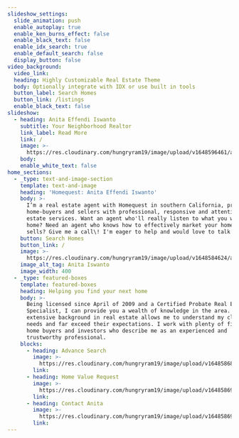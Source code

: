 ```yaml
---
slideshow_settings:
  slide_animation: push
  enable_autoplay: true
  enable_ken_burns_effect: false
  enable_black_text: false
  enable_idx_search: true
  enable_default_search: false
  display_button: false
video_background:
  video_link:
  heading: Highly Customizable Real Estate Theme
  body: Optionally integrate with IDX or use built in tools
  button_label: Search Homes
  button_link: /listings
  enable_black_text: false
slideshow:
  - heading: Anita Effendi Iswanto
    subtitle: Your Neighborhood Realtor
    link_label: Read More
    link: /
    image: >-
      https://res.cloudinary.com/hungryram19/image/upload/v1648596461/anita-iswanto/dark-kitchen-2.jpg
    body:
    enable_white_text: false
home_sections:
  - _type: text-and-image-section
    template: text-and-image
    heading: 'Homequest: Anita Effendi Iswanto'
    body: >-
      I’m a real estate agent with Homequest in southern California, providing
      home-buyers and sellers with professional, responsive and attentive real
      estate services. Want an agent who'll really listen to what you want in a
      home? Need an agent who knows how to effectively market your home so it
      sells? Give me a call\! I'm eager to help and would love to talk to you.
    button: Search Homes
    button_link: /
    image: >-
      https://res.cloudinary.com/hungryram19/image/upload/v1648584624/anita-iswanto/anita.jpg
    image_alt_tag: Anita Iswanto
    image_width: 400
  - _type: featured-boxes
    template: featured-boxes
    heading: Helping you find your next home
    body: >-
      Being licensed since April of 2009 and a Certified Probate Real Estate
      Specialist, I can provide you a wealth of knowledge in the area. My
      extensive background in real estate allows me to understand my clients’
      needs and far exceed their expectations. I work with plenty of first time
      home buyers and investors who describe me as an experienced and
      trustworthy professional.
    blocks:
      - heading: Advance Search
        image: >-
          https://res.cloudinary.com/hungryram19/image/upload/v1648586881/anita-iswanto/shutterstock_1247862721.jpg
        link:
      - heading: Home Value Request
        image: >-
          https://res.cloudinary.com/hungryram19/image/upload/v1648586927/anita-iswanto/one-story-house.jpg
        link:
      - heading: Contact Anita
        image: >-
          https://res.cloudinary.com/hungryram19/image/upload/v1648586971/anita-iswanto/livingroom.jpg
        link:
---
```


